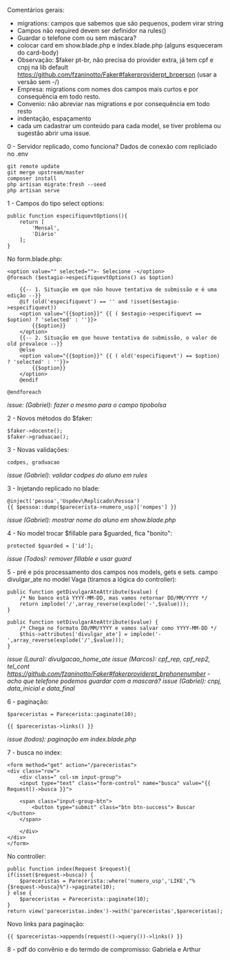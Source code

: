 Comentários gerais:

 - migrations: campos que sabemos que são pequenos, podem virar string
 - Campos não required devem ser definidor na rules()
 - Guardar o telefone com ou sem máscara? 
 - colocar card em show.blade.php e index.blade.php (alguns esqueceram do card-body)
 - Observação: $faker pt-br, não precisa do provider extra, 
já tem cpf e cnpj na lib default
https://github.com/fzaninotto/Faker#fakerproviderpt_brperson (usar a versão sem -/)
 - Empresa: migrations com nomes dos campos mais curtos e por consequência em todo resto.
 - Convenio: não abreviar nas migrations e por consequência em todo resto
 - indentação, espaçamento
 - cada um cadastrar um conteúdo para cada model, se tiver problema ou sugestão abrir uma issue.
 
0 - Servidor replicado, como funciona?
Dados de conexão com repliciado no .env

    git remote update
    git merge upstream/master
    composer install
    php artisan migrate:fresh --seed
    php artisan serve

1 - Campos do tipo select options:

    public function especifiquevtOptions(){
        return [
            'Mensal',
            'Diário'
        ];
    }

No form.blade.php:

    <option value="" selected="">- Selecione -</option>
    @foreach ($estagio->especifiquevtOptions() as $option)
    
        {{-- 1. Situação em que não houve tentativa de submissão e é uma edição --}}
        @if (old('especifiquevt') == '' and !isset($estagio->especifiquevt))
        <option value="{{$option}}" {{ ( $estagio->especifiquevt == $option) ? 'selected' : ''}}>
            {{$option}}
        </option>
        {{-- 2. Situação em que houve tentativa de submissão, o valor de old prevalece --}}
        @else
        <option value="{{$option}}" {{ ( old('especifiquevt') == $option) ? 'selected' : ''}}>
            {{$option}}
        </option>
        @endif
        
    @endforeach

*issue: (Gabriel): fazer o mesmo para o campo tipobolsa*

2 - Novos métodos do $faker: 

    $faker->docente();
    $faker->graduacao();

3 - Novas validações:

    codpes, graduacao

*issue (Gabriel): validar codpes do aluno em rules*

3 - Injetando replicado no blade:

    @inject('pessoa','Uspdev\Replicado\Pessoa')
    {{ $pessoa::dump($parecerista->numero_usp)['nompes'] }}

*issue (Gabriel): mostrar nome do aluno em show.blade.php*

4 - No model trocar $fillable para $guarded, fica "bonito":

    protected $guarded = ['id'];

*issue (Todos): remover fillable e usar guard*

5 - pré e pós processamento dos campos nos models, gets e sets.
campo divulgar_ate no model Vaga (tiramos a lógica do controller):

    public function getDivulgarAteAttribute($value) {
        /* No banco está YYYY-MM-DD, mas vamos retornar DD/MM/YYYY */
        return implode('/',array_reverse(explode('-',$value)));
    }

    public function setDivulgarAteAttribute($value) {
        /* Chega no formato DD/MM/YYYY e vamos salvar como YYYY-MM-DD */
        $this->attributes['divulgar_ate'] = implode('-',array_reverse(explode('/',$value)));
    }

*issue (Laura): divulgacao_home_ate*
*issue (Marcos): cpf_rep, cpf_rep2, tel_cont https://github.com/fzaninotto/Faker#fakerproviderpt_brphonenumber - acho que telefone podemos guardar com a mascará?*
*issue (Gabriel): cnpj, data_inicial e data_final*

6 - paginação:

    $pareceristas = Parecerista::paginate(10);

    {{ $pareceristas->links() }}


*issue (todos): paginação em index.blade.php*

7 - busca no index:

    <form method="get" action="/pareceristas">
    <div class="row">
        <div class=" col-sm input-group">
        <input type="text" class="form-control" name="busca" value="{{ Request()->busca }}">

        <span class="input-group-btn">
            <button type="submit" class="btn btn-success"> Buscar </button>
        </span>

        </div>
    </div>
    </form>

No controller:

    public function index(Request $request){
    if(isset($request->busca)) {
        $pareceristas = Parecerista::where('numero_usp','LIKE',"%{$request->busca}%")->paginate(10);
    } else {
        $pareceristas = Parecerista::paginate(10);
    }
    return view('pareceristas.index')->with('pareceristas',$pareceristas);

Novo links para paginação:

    {{ $pareceristas->appends(request()->query())->links() }}

8 - pdf do convênio e do termdo de compromisso: Gabriela e Arthur


